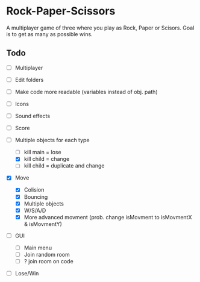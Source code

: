# Rock-Paper-Scissors
  A multiplayer game of three where you play as Rock, Paper or Scisors.
  Goal is to get as many as possible wins.
  
  ## Todo
   - [ ] Multiplayer

   - [ ] Edit folders
   
   - [ ] Make code more readable (variables instead of obj. path)

   - [ ] Icons
   - [ ] Sound effects

   - [ ] Score

   - [ ] Multiple objects for each type
      - [ ] kill main = lose
      - [x] kill child = change
      - [ ] kill child = duplicate and change
   - [x] Move
      - [x] Colision
      - [x] Bouncing
      - [x] Multiple objects
      - [x] W/S/A/D
      - [x] More advanced movment (prob. change isMovment to isMovmentX & isMovmentY)
   - [ ] GUI
      - [ ] Main menu
      - [ ] Join random room
      - [ ] ? join room on code
  - [ ] Lose/Win
